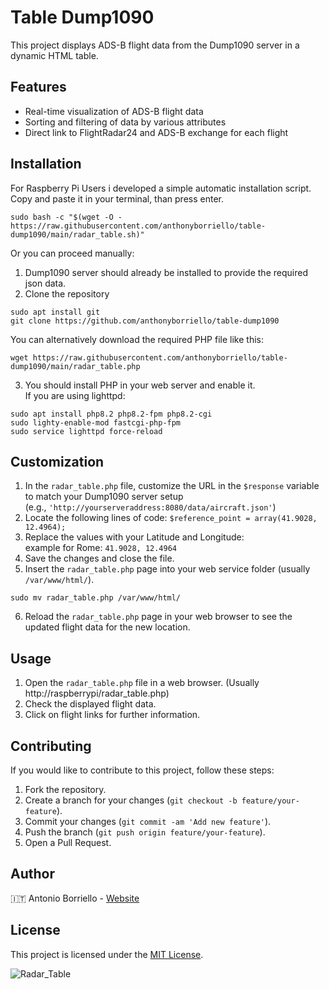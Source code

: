 # Table Dump1090

This project displays ADS-B flight data from the Dump1090 server in a dynamic HTML table.

## Features

- Real-time visualization of ADS-B flight data
- Sorting and filtering of data by various attributes
- Direct link to FlightRadar24 and ADS-B exchange for each flight

## Installation
For Raspberry Pi Users i developed a simple automatic installation script.  
Copy and paste it in your terminal, than press enter.
```
sudo bash -c "$(wget -O - https://raw.githubusercontent.com/anthonyborriello/table-dump1090/main/radar_table.sh)"
```
Or you can proceed manually:
1. Dump1090 server should already be installed to provide the required json data.
2. Clone the repository  
```
sudo apt install git  
git clone https://github.com/anthonyborriello/table-dump1090
```
You can alternatively download the required PHP file like this:
```
wget https://raw.githubusercontent.com/anthonyborriello/table-dump1090/main/radar_table.php
```
3. You should install PHP in your web server and enable it.    
If you are using lighttpd:  
```
sudo apt install php8.2 php8.2-fpm php8.2-cgi
sudo lighty-enable-mod fastcgi-php-fpm  
sudo service lighttpd force-reload
```
## Customization

1. In the `radar_table.php` file, customize the URL in the `$response` variable to match your Dump1090 server setup  
(e.g., `'http://yourserveraddress:8080/data/aircraft.json'`)
2. Locate the following lines of code:
`$reference_point = array(41.9028, 12.4964);`
3. Replace the values with your Latitude and Longitude:  
example for Rome: `41.9028, 12.4964`
4. Save the changes and close the file.
5. Insert the `radar_table.php` page into your web service folder (usually `/var/www/html/`).
```
sudo mv radar_table.php /var/www/html/
```
6. Reload the `radar_table.php` page in your web browser to see the updated flight data for the new location.


## Usage

1. Open the `radar_table.php` file in a web browser. (Usually http://raspberrypi/radar_table.php)
2. Check the displayed flight data.
3. Click on flight links for further information.

## Contributing

If you would like to contribute to this project, follow these steps:

1. Fork the repository.
2. Create a branch for your changes (`git checkout -b feature/your-feature`).
3. Commit your changes (`git commit -am 'Add new feature'`).
4. Push the branch (`git push origin feature/your-feature`).
5. Open a Pull Request.

## Author

🇮🇹   Antonio Borriello - [Website](https://antonioborriello.wordpress.com)

## License

This project is licensed under the [MIT License](LICENSE).

![Radar_Table](https://github.com/anthonyborriello/table-dump1090/assets/57049017/73215194-b685-4642-8a65-ffa1bf935cee)


